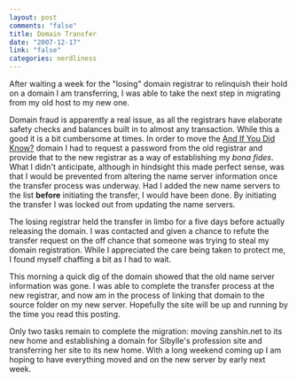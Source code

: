 ```yaml
--- 
layout: post
comments: "false"
title: Domain Transfer
date: "2007-12-17"
link: "false"
categories: nerdliness
---
```

After waiting a week for the "losing" domain registrar to relinquish their hold on a domain I am transferring, I was able to take the next step in migrating from my old host to my new one.

Domain fraud is apparently a real issue, as all the registrars have elaborate safety checks and balances built in to almost any transaction.  While this a good it is a bit cumbersome at times.  In order to move the <a href="http://andifyoudidknow.com" title="And If You Did Know?">And If You Did Know?</a> domain I had to request a password from the old registrar and provide that to the new registrar as a way of establishing my <i>bona fides</i>.  What I didn't anticipate, although in hindsight this made perfect sense, was that I would be prevented from altering the name server information once the transfer process was underway.  Had I added the new name servers to the list <strong>before</strong> initiating the transfer, I would have been done.  By initiating the transfer I was locked out from updating the name servers.

The losing registrar held the transfer in limbo for a five days before actually releasing the domain.  I was contacted and given a chance to refute the transfer request on the off chance that someone was trying to steal my domain registration.  While I appreciated the care being taken to protect me, I found myself chaffing a bit as I had to wait.

This morning a quick dig of the domain showed that the old name server information was gone.  I was able to complete the transfer process at the new registrar, and now am in the process of linking that domain to the source folder on my new server.  Hopefully the site will be up and running by the time you read this posting.

Only two tasks remain to complete the migration: moving zanshin.net to its new home and establishing a domain for Sibylle's profession site and transferring her site to its new home.  With a long weekend coming up I am hoping to have everything moved and on the new server by early next week.
